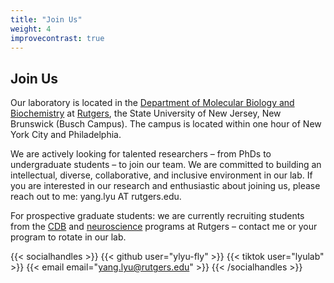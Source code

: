 ```yaml
---
title: "Join Us"
weight: 4
improvecontrast: true
---
```



## Join Us

Our laboratory is located in the [Department of Molecular Biology and Biochemistry](https://mbb.rutgers.edu/) at [Rutgers](https://www.rutgers.edu/), the State University of New Jersey, New Brunswick (Busch Campus). The campus is located within one hour of New York City and Philadelphia.

We are actively looking for talented researchers – from PhDs to undergraduate students – to join our team. We are committed to building an intellectual, diverse, collaborative, and inclusive environment in our lab. If you are interested in our research and enthusiastic about joining us, please reach out to me: yang.lyu AT rutgers.edu.

For prospective graduate students: we are currently recruiting students from the [CDB](https://molbiosci.rutgers.edu/cdb) and [neuroscience](https://grad.rutgers.edu/academics/graduate-programs/neuroscience) programs at Rutgers – contact me or your program to rotate in our lab. 

{{< socialhandles >}}
    {{< github user="ylyu-fly" >}}
    {{< tiktok user="lyulab" >}}
    {{< email email="yang.lyu@rutgers.edu" >}}
{{< /socialhandles >}}
